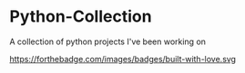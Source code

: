 # Python-Collection

A collection of python projects I've been working on

https://forthebadge.com/images/badges/built-with-love.svg
<img sre="https://forthebadge.com/images/badges/ages-12.svg">
